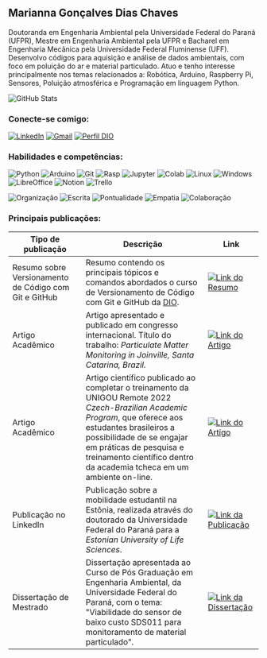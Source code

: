 ## Marianna Gonçalves Dias Chaves

Doutoranda em Engenharia Ambiental pela Universidade Federal do Paraná (UFPR), Mestre em Engenharia Ambiental pela UFPR e Bacharel em Engenharia Mecânica pela Universidade Federal Fluminense (UFF).  
Desenvolvo códigos para aquisição e análise de dados ambientais, com foco em poluição do ar e material particulado.   Atuo e tenho interesse principalmente nos temas relacionados a: Robótica, Arduino, Raspberry Pi, Sensores, Poluição atmosférica e Programação em linguagem Python. 

![GitHub Stats](https://github-readme-stats.vercel.app/api?username=mgoncalves-chaves&theme=transparent&bg_color=000&border_color=D65700&show_icons=true&icon_color=FFA500&title_color=E94D5F&text_color=FFF) 


### Conecte-se comigo:

[![LinkedIn](https://img.shields.io/badge/LinkedIn-000?style=for-the-badge&logo=linkedin&logoColor=0E76A8)](https://www.linkedin.com/in/mariannagoncalvesdias/) 
[![Gmail](https://img.shields.io/badge/Gmail-000?style=for-the-badge&logo=gmail&logoColor=red)](mailto:mariannag.chaves@gmail.com) [![Perfil DIO](https://img.shields.io/badge/-Meu%20Perfil%20na%20DIO-000?style=for-the-badge)](https://www.dio.me/users/mariannagoncalves2014) 


### Habilidades e competências:

![Python](https://img.shields.io/badge/Python-000?style=for-the-badge&logo=python) ![Arduino](https://img.shields.io/badge/Arduino-000?style=for-the-badge&logo=arduino) ![Git](https://img.shields.io/badge/Git-000?style=for-the-badge&logo=git) ![Rasp](https://img.shields.io/badge/RaspberryPi-000?style=for-the-badge&logo=raspberrypi) ![Jupyter](https://img.shields.io/badge/Jupyter_Notebook-000?style=for-the-badge&logo=jupyter) ![Colab](https://img.shields.io/badge/Google_Colab-000?style=for-the-badge&logo=googlecolab) ![Linux](https://img.shields.io/badge/Linux-000?style=for-the-badge&logo=linux) ![Windows](https://img.shields.io/badge/Windows-000?style=for-the-badge&logo=windows) ![LibreOffice](https://img.shields.io/badge/Libre_Office-000?style=for-the-badge&logo=libreoffice) ![Notion](https://img.shields.io/badge/notion-000?style=for-the-badge&logo=notion) ![Trello](https://img.shields.io/badge/trello-000?style=for-the-badge&logo=trello)

![Organização](https://img.shields.io/badge/Organização-orange) ![Escrita](https://img.shields.io/badge/Escrita-yellow) ![Pontualidade](https://img.shields.io/badge/Pontualidade-orange) ![Empatia](https://img.shields.io/badge/Empatia-yellow) ![Colaboração](https://img.shields.io/badge/Colaboração-orange)

### Principais publicações:

| Tipo de publicação   | Descrição     | Link |
| --------------|-----|-----|
| Resumo sobre Versionamento de Código com Git e GitHub  	|  Resumo contendo os principais tópicos e comandos abordados o curso de Versionamento de Código com Git e GitHub da [DIO](https://www.dio.me/en).	| [![Link do Resumo](https://img.shields.io/badge/Ver%20Resumo%20-orange?style=for-the-badge)](https://github.com/mgoncalves-chaves/dio-resumos-git-e-github) |
| Artigo Acadêmico	|  Artigo apresentado e publicado em congresso internacional. Título do trabalho: *Particulate Matter Monitoring in Joinville, Santa Catarina, Brazil.*	| [![Link do Artigo](https://img.shields.io/badge/Ver%20Artigo%20-orange?style=for-the-badge)](https://link.springer.com/chapter/10.1007/978-3-030-96794-9_35)|
| Artigo Acadêmico	|  Artigo científico publicado ao completar o treinamento da UNIGOU Remote 2022 *Czech-Brazilian Academic Program*, que oferece aos estudantes brasileiros a possibilidade de se engajar em práticas de pesquisa e treinamento científico dentro da academia tcheca em um ambiente on-line.	| [![Link do Artigo](https://img.shields.io/badge/Ver%20Artigo%20-orange?style=for-the-badge)](https://incbac.org/pdf/UNIGOU%20Remote%20-%20Publication%202022%20-%20Marianna%20Gon%C3%A7alves%20Dias%20Chaves.pdf) |
| Publicação no LinkedIn	|  Publicação sobre a mobilidade estudantil na Estônia, realizada através do doutorado da Universidade Federal do Paraná para a *Estonian University of Life Sciences*.	|[![Link da Publicação](https://img.shields.io/badge/Ver%20Publicação%20-orange?style=for-the-badge)](https://www.linkedin.com/feed/update/urn:li:activity:7067180583633735680/) |
| Dissertação de Mestrado	|  Dissertação apresentada ao Curso de Pós Graduação em Engenharia Ambiental, da Universidade Federal do Paraná, com o tema: "Viabilidade do sensor de baixo custo SDS011 para monitoramento de material particulado".|[![Link da Dissertação](https://img.shields.io/badge/Ver%20Disseração%20-orange?style=for-the-badge)](https://acervodigital.ufpr.br/bitstream/handle/1884/73782/R%20-%20D%20-%20MARIANNA%20GONCALVES%20DIAS%20CHAVES.pdf?sequence=1&isAllowed=y)|